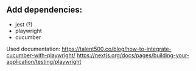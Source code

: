 ## Add dependencies:
- jest (?)
- playwright
- cucumber

Used documentation:
https://talent500.co/blog/how-to-integrate-cucumber-with-playwright/
https://nextjs.org/docs/pages/building-your-application/testing/playwright
